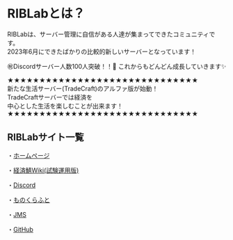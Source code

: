 # RIBLabとは？

RIBLabは、サーバー管理に自信がある人達が集まってできたコミュニティです。
</br>
2023年6月にできたばかりの比較的新しいサーバーとなっています！

㊗️Discordサーバー人数100人突破！！🎉
これからもどんどん成長していきます✨

★★★★★★★★★★★★★★★★★★★★★★★★★★★★★★
</br>
新たな生活サーバー(TradeCraft)のアルファ版が始動！
</br>
TradeCraftサーバーでは経済を
</br>
中心とした生活を楽しむことが出来ます！
</br>
★★★★★★★★★★★★★★★★★★★★★★★★★★★★★★

## RIBLabサイト一覧

・[ホームページ](https://www.riblab.net/)
</br>

・[経済鯖Wiki(試験運用版)](https://www.riblab.net/trade)
</br>

・[Discord](https://discord.gg/YtfYSYawMY/)
</br>

・[ものくらふと](https://monocraft.net/servers/x0tzEX5OyALMFTleoRhy/)
</br>

・[JMS](https://minecraft.jp/servers/play.riblab.net/)
</br>

・[GitHub](https://github.com/RIB-Lab)
